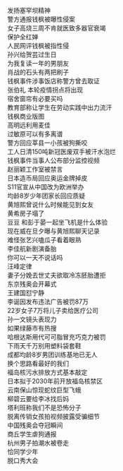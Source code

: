 发扬塞罕坝精神  
警方通报钱枫被曝性侵案  
女子高烧三周不肯就医致多器官衰竭  
保护全红婵  
人民网评钱枫被指性侵  
孙兴给贺芸过生日  
为我复读一年的男朋友  
肖战的石头有两把刷子  
钱枫事件涉事饭店称警方曾去取证  
张伯礼 本轮疫情拐点将出现  
宿舍窗帘有必要买吗  
教育部称让学生在劳动实践中出力流汗  
钱枫商业版图  
高明远利用麦佳  
过敏原可以有多离谱  
警方回应莘县一小孩被狗撕咬  
工人日清150吨新冠医废双手被汗水泡烂  
钱枫事件当事人公布部分监控视频  
赵丽颖工作室被禁言  
日本造币局回应奥运金牌掉皮  
S11官宣从中国改为欧洲举办  
均龄8岁少年团家长回应质疑  
黄旭熙曾说什么时候能见到女友  
黄希房子塌了  
豆豆 和彭于晏一起坐飞机是什么体验  
现在威在旦夕曝与黄旭熙聊天记录  
难怪张艺兴嗑瓜子看着眼熟  
李佳航新剧演备胎  
你可以一天不说话吗  
汪峰定律  
妻子分娩去世丈夫欲取冷冻胚胎遭拒  
东京残奥会开幕式  
王建国怼宁静  
李诞因发布违法广告被罚87万  
22岁女子7万将儿子卖给医疗公司  
孙一文镜头表现力  
如果绿藤市有热搜  
哈根达斯用代可可脂冒充巧克力被罚  
下雨天千万别用塑料袋套鞋  
成都均龄8岁男团训练基地已无人  
换个思路看最好的我们  
福岛核污水排放方式基本敲定  
日本拟于2030年前开放福岛核禁区  
云南保山惊现蛇纹巨型飞蛾  
柳碧云要给李冰找后妈  
塔利班称我们不是恐怖分子  
脱离传销女孩拍视频披露受骗细节  
中国残奥会夺冠瞬间  
商丘学生虐狗通报  
杭州男子拍潮水被卷走  
恰同学少年  
脱口秀大会  
